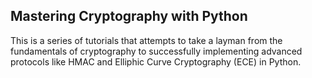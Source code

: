 ## Mastering Cryptography with Python

This is a series of tutorials that attempts to take a layman from the fundamentals of cryptography to successfully implementing advanced protocols
like HMAC and Elliphic Curve Cryptography (ECE) in Python.


